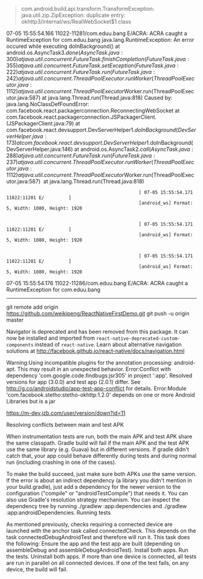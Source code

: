> com.android.build.api.transform.TransformException: java.util.zip.ZipException: duplicate entry: okhttp3/internal/ws/RealWebSocket$1.class


07-05 15:55:54.166 11022-11281/com.eduu.bang E/ACRA: ACRA caught a RuntimeException for com.eduu.bang
                                                     java.lang.RuntimeException: An error occured while executing doInBackground()
                                                         at android.os.AsyncTask$3.done(AsyncTask.java:300)
                                                         at java.util.concurrent.FutureTask.finishCompletion(FutureTask.java:355)
                                                         at java.util.concurrent.FutureTask.setException(FutureTask.java:222)
                                                         at java.util.concurrent.FutureTask.run(FutureTask.java:242)
                                                         at java.util.concurrent.ThreadPoolExecutor.runWorker(ThreadPoolExecutor.java:1112)
                                                         at java.util.concurrent.ThreadPoolExecutor$Worker.run(ThreadPoolExecutor.java:587)
                                                         at java.lang.Thread.run(Thread.java:818)
                                                      Caused by: java.lang.NoClassDefFoundError: com.facebook.react.packagerconnection.ReconnectingWebSocket
                                                         at com.facebook.react.packagerconnection.JSPackagerClient.<init>(JSPackagerClient.java:79)
                                                         at com.facebook.react.devsupport.DevServerHelper$1.doInBackground(DevServerHelper.java:173)
                                                         at com.facebook.react.devsupport.DevServerHelper$1.doInBackground(DevServerHelper.java:146)
                                                         at android.os.AsyncTask$2.call(AsyncTask.java:288)
                                                         at java.util.concurrent.FutureTask.run(FutureTask.java:237)
                                                         at java.util.concurrent.ThreadPoolExecutor.runWorker(ThreadPoolExecutor.java:1112) 
                                                         at java.util.concurrent.ThreadPoolExecutor$Worker.run(ThreadPoolExecutor.java:587) 
                                                         at java.lang.Thread.run(Thread.java:818) 


                                                     [ 07-05 15:55:54.171 11022:11201 E/         ]
                                                     [android_ws] Format: 5, Width: 1080, Height: 1920


                                                     [ 07-05 15:55:54.171 11022:11201 E/         ]
                                                     [android_ws] Format: 5, Width: 1080, Height: 1920


                                                     [ 07-05 15:55:54.171 11022:11201 E/         ]
                                                     [android_ws] Format: 5, Width: 1080, Height: 1920
07-05 15:55:54.176 11022-11286/com.eduu.bang E/ACRA: ACRA caught a RuntimeException for com.eduu.bang

------


git remote add origin https://github.com/weikipeng/ReactNativeFirstDemo.git
git push -u origin master

Navigator is deprecated and has been removed from this package. It can now be installed and imported from `react-native-deprecated-custom-components` instead of `react-native`. Learn about alternative navigation solutions at http://facebook.github.io/react-native/docs/navigation.html


Warning:Using incompatible plugins for the annotation processing: android-apt. This may result in an unexpected behavior.
Error:Conflict with dependency 'com.google.code.findbugs:jsr305' in project ':app'. Resolved versions for app (3.0.0) and test app (2.0.1) differ. See http://g.co/androidstudio/app-test-app-conflict for details.
Error:Module 'com.facebook.stetho:stetho-okhttp:1.2.0' depends on one or more Android Libraries but is a jar

https://m-dev.jzb.com/user/version/down?id=11

Resolving conflicts between main and test APK

When instrumentation tests are run, both the main APK and test APK share the same classpath. Gradle build will fail if the main APK and the test APK use the same library (e.g. Guava) but in different versions. If gradle didn't catch that, your app could behave differently during tests and during normal run (including crashing in one of the cases).

To make the build succeed, just make sure both APKs use the same version. If the error is about an indirect dependency (a library you didn't mention in your build.gradle), just add a dependency for the newer version to the configuration ("compile" or "androidTestCompile") that needs it. You can also use Gradle's resolution strategy mechanism. You can inspect the dependency tree by running ./gradlew :app:dependencies and ./gradlew :app:androidDependencies.
Running tests

As mentioned previously, checks requiring a connected device are launched with the anchor task called connectedCheck. This depends on the task connectedDebugAndroidTest and therefore will run it. This task does the following:
Ensure the app and the test app are built (depending on assembleDebug and assembleDebugAndroidTest).
Install both apps.
Run the tests.
Uninstall both apps.
If more than one device is connected, all tests are run in parallel on all connected devices. If one of the test fails, on any device, the build will fail.
